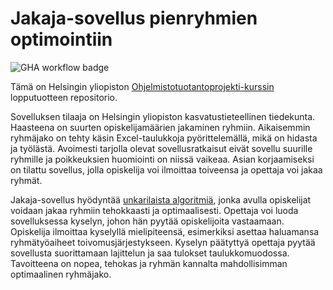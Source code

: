 # Jakaja-sovellus pienryhmien optimointiin
![GHA workflow badge](https://github.com/piryopt/pienryhmien-optimointi/workflows/CI/badge.svg)

Tämä on Helsingin yliopiston [Ohjelmistotuotantoprojekti-kurssin](https://studies.helsinki.fi/opintotarjonta/cur/otm-96ddc0a9-a15b-4717-bfdc-23872092b730/TKT20007/_Ohjelmistotuotantoprojekti_) lopputuotteen repositorio. 

Sovelluksen tilaaja on Helsingin yliopiston kasvatustieteellinen tiedekunta. Haasteena on suurten opiskelijamäärien jakaminen ryhmiin. Aikaisemmin ryhmäjako on tehty käsin Excel-taulukkoja pyörittelemällä, mikä on hidasta ja työlästä. Avoimesti tarjolla olevat sovellusratkaisut eivät sovellu  suurille ryhmille ja poikkeuksien huomiointi on niissä vaikeaa. Asian korjaamiseksi on tilattu sovellus, jolla opiskelija voi ilmoittaa toiveensa ja opettaja voi jakaa ryhmät.

Jakaja-sovellus hyödyntää [unkarilaista algoritmiä](https://en.wikipedia.org/wiki/Hungarian_algorithm), jonka avulla opiskelijat voidaan jakaa ryhmiin tehokkaasti ja optimaalisesti. Opettaja voi luoda sovelluksessa kyselyn, johon hän pyytää opiskelijoita vastaamaan. Opiskelija ilmoittaa kyselyllä mielipiteensä, esimerkiksi asettaa haluamansa ryhmätyöaiheet toivomusjärjestykseen. Kyselyn päätyttyä opettaja pyytää sovellusta suorittamaan lajittelun ja saa tulokset taulukkomuodossa. Tavoitteena on nopea, tehokas ja ryhmän kannalta mahdollisimman optimaalinen ryhmäjako.
